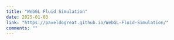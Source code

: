 ```yaml
---
title: "WebGL Fluid Simulation"
date: 2025-01-03
link: "https://paveldogreat.github.io/WebGL-Fluid-Simulation/"
comments: ""
---
```


